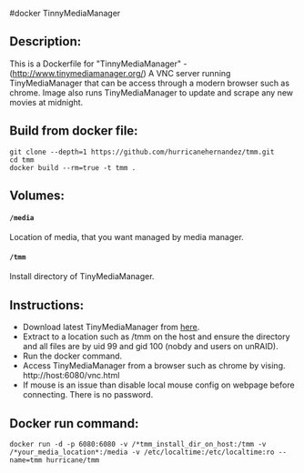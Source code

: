 #docker TinnyMediaManager

## Description:

This is a Dockerfile for "TinnyMediaManager" - (http://www.tinymediamanager.org/)
A VNC server running TinyMediaManager that can be access through a modern browser such as chrome. 
Image also runs TinyMediaManager to update and scrape any new movies at midnight.

## Build from docker file:

```
git clone --depth=1 https://github.com/hurricanehernandez/tmm.git 
cd tmm
docker build --rm=true -t tmm . 
```

## Volumes:

#### `/media`

Location of media, that you want managed by media manager.

#### `/tmm`

Install directory of TinyMediaManager.

## Instructions:

* Download latest TinyMediaManager from [here](http://code.fosshub.com/tinyMediaManager/downloads).
* Extract to a location such as /tmm on the host and ensure the directory and all files are by uid 99 and gid 100 (nobdy and users on unRAID).
* Run the docker command.
* Access TinyMediaManager from a browser such as chrome by vising. http://host:6080/vnc.html
* If mouse is an issue than disable local mouse config on webpage before connecting. There is no password.

## Docker run command:

```
docker run -d -p 6080:6080 -v /*tmm_install_dir_on_host:/tmm -v /*your_media_location*:/media -v /etc/localtime:/etc/localtime:ro --name=tmm hurricane/tmm

```
